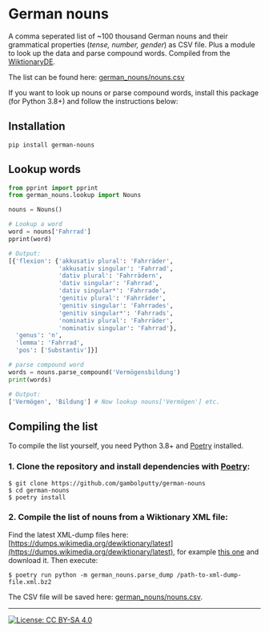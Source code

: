 # German nouns

A comma seperated list of ~100 thousand German nouns and their grammatical properties (_tense, number, gender_) as CSV file. Plus a module to look up the data and parse compound words. Compiled from the [WiktionaryDE](https://de.wiktionary.org).

The list can be found here: [german_nouns/nouns.csv](https://github.com/gambolputty/german-nouns/blob/main/german_nouns/nouns.csv)

If you want to look up nouns or parse compound words, install this package (for Python 3.8+) and follow the instructions below:

## Installation

`pip install german-nouns`

## Lookup words

```python
from pprint import pprint
from german_nouns.lookup import Nouns

nouns = Nouns()

# Lookup a word
word = nouns['Fahrrad']
pprint(word)

# Output:
[{'flexion': {'akkusativ plural': 'Fahrräder',
              'akkusativ singular': 'Fahrrad',
              'dativ plural': 'Fahrrädern',
              'dativ singular': 'Fahrrad',
              'dativ singular*': 'Fahrrade',
              'genitiv plural': 'Fahrräder',
              'genitiv singular': 'Fahrrades',
              'genitiv singular*': 'Fahrrads',
              'nominativ plural': 'Fahrräder',
              'nominativ singular': 'Fahrrad'},
  'genus': 'n',
  'lemma': 'Fahrrad',
  'pos': ['Substantiv']}]

# parse compound word
words = nouns.parse_compound('Vermögensbildung')
print(words)

# Output:
['Vermögen', 'Bildung'] # Now lookup nouns['Vermögen'] etc.
```

## Compiling the list

To compile the list yourself, you need Python 3.8+ and [Poetry](https://python-poetry.org/) installed.

### 1. Clone the repository and install dependencies with [Poetry](https://python-poetry.org/):

```shell
$ git clone https://github.com/gambolputty/german-nouns
$ cd german-nouns
$ poetry install
```

### 2. Compile the list of nouns from a Wiktionary XML file:

Find the latest XML-dump files here: [https://dumps.wikimedia.org/dewiktionary/latest](https://dumps.wikimedia.org/dewiktionary/latest), for example [this one](https://dumps.wikimedia.org/dewiktionary/latest/dewiktionary-latest-pages-articles-multistream.xml.bz2) and download it. Then execute:

```shell
$ poetry run python -m german_nouns.parse_dump /path-to-xml-dump-file.xml.bz2
```

The CSV file will be saved here: [german_nouns/nouns.csv](https://github.com/gambolputty/german-nouns/blob/main/german_nouns/nouns.csv).


----

[![License: CC BY-SA 4.0](https://img.shields.io/badge/License-CC%20BY--SA%204.0-lightgrey.svg)](https://creativecommons.org/licenses/by-sa/4.0/)
